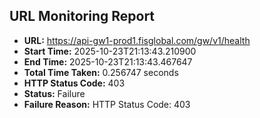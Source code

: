 ## URL Monitoring Report

- **URL:** https://api-gw1-prod1.fisglobal.com/gw/v1/health
- **Start Time:** 2025-10-23T21:13:43.210900
- **End Time:** 2025-10-23T21:13:43.467647
- **Total Time Taken:** 0.256747 seconds
- **HTTP Status Code:** 403
- **Status:** Failure
- **Failure Reason:** HTTP Status Code: 403
